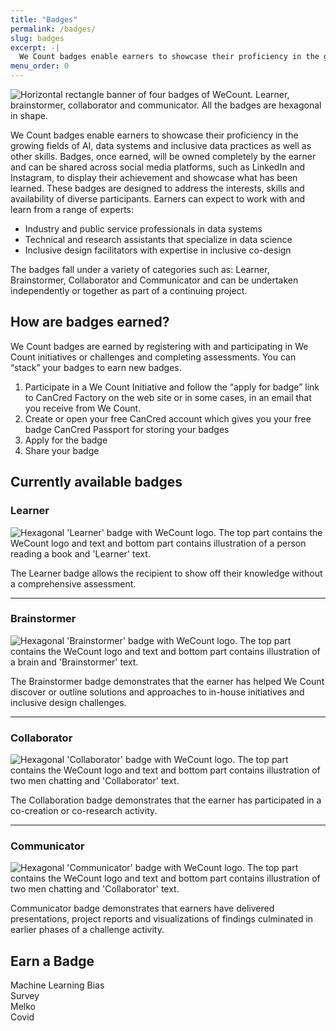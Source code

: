 ```yaml
---
title: "Badges"
permalink: /badges/
slug: badges
excerpt: -|
  We Count badges enable earners to showcase their proficiency in the growing fields of AI, data systems and inclusive data practices as well as other skills. Badges, once…
menu_order: 0
---
```

![Horizontal rectangle banner of four badges of WeCount. Learner, brainstormer, collaborator and communicator. All the badges are hexagonal in shape.](https://wecount-cms.inclusivedesign.ca/wp-content/uploads/2020/09/banner-06-1024x270.jpg)

We Count badges enable earners to showcase their proficiency in the growing fields of AI, data systems and inclusive data practices as well as other skills. Badges, once earned, will be owned completely by the earner and can be shared across social media platforms, such as LinkedIn and Instagram, to display their achievement and showcase what has been learned. These badges are designed to address the interests, skills and availability of diverse participants. Earners can expect to work with and learn from a range of experts:

*   Industry and public service professionals in data systems
*   Technical and research assistants that specialize in data science
*   Inclusive design facilitators with expertise in inclusive co-design

The badges fall under a variety of categories such as: Learner, Brainstormer, Collaborator and Communicator and can be undertaken independently or together as part of a continuing project.

## How are badges earned?

We Count badges are earned by registering with and participating in We Count initiatives or challenges and completing assessments. You can “stack” your badges to earn new badges.

1.  Participate in a We Count Initiative and follow the “apply for badge” link to CanCred Factory on the web site or in some cases, in an email that you receive from We Count.
2.  Create or open your free CanCred account which gives you your free badge CanCred Passport for storing your badges
3.  Apply for the badge
4.  Share your badge

## Currently available badges

### Learner

![Hexagonal 'Learner' badge with WeCount logo. The top part contains the WeCount logo and text and bottom part contains illustration of a person reading a book and 'Learner' text.](https://wecount-dev.inclusivedesign.ca/wp-content/uploads/2020/09/Badges_final_LEARNER-300x300.png)

The Learner badge allows the recipient to show off their knowledge without a comprehensive assessment.

* * *

### Brainstormer

![Hexagonal 'Brainstormer' badge with WeCount logo. The top part contains the WeCount logo and text and bottom part contains illustration of a brain and 'Brainstormer' text.](https://wecount-dev.inclusivedesign.ca/wp-content/uploads/2020/09/Badges_final_BRAINSTORMER-300x300.png)

The Brainstormer badge demonstrates that the earner has helped We Count discover or outline solutions and approaches to in-house initiatives and inclusive design challenges.

* * *

### Collaborator

![Hexagonal 'Collaborator' badge with WeCount logo. The top part contains the WeCount logo and text and bottom part contains illustration of two men chatting and 'Collaborator' text.](https://wecount-dev.inclusivedesign.ca/wp-content/uploads/2020/09/Badges_final_COLLABORATOR-300x300.png)

The Collaboration badge demonstrates that the earner has participated in a co-creation or co-research activity.

* * *

### Communicator

![Hexagonal 'Communicator' badge with WeCount logo. The top part contains the WeCount logo and text and bottom part contains illustration of two men chatting and 'Collaborator' text.](https://wecount-dev.inclusivedesign.ca/wp-content/uploads/2020/09/Badges_final_COMMUNICATOR-300x300.png)

Communicator badge demonstrates that earners have delivered presentations, project reports and visualizations of findings culminated in earlier phases of a challenge activity.

## Earn a Badge

Machine Learning Bias  
Survey  
Melko  
Covid
